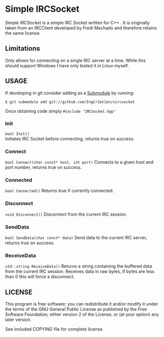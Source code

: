 Simple IRCSocket
=========
_Simple IRCSocket_ is a simple IRC Socket written for C++ . It is originally
taken from an IRCClient developed by Fredi Machado and therefore retains the
same license.

## Limitations ##
Only allows for connecting on a single IRC server at a time.
While this should support Windows I have only tested it in Linux myself.

## USAGE ##

If developing in git consider adding as a
[Submodule](http://git-scm.com/docs/git-submodule "Submodule") by running:

	$ git submodule add git://github.com/IngCr3at1on/sircsocket

Once obtaining code simply `#include "IRCSocket.hpp"`

### Init ###
`bool Init()`	
Initiates IRC Socket before connecting, returns true on success.

### Connect ###
`bool Connect(char const* host, int port)`
Connects to a given host and port number, returns true on success.

### Connected ###
`bool Connected()`
Returns true if currently connected.

### Disconnect ###
`void Disconnect()`
Disconnect from the current IRC session.

### SendData ###
`bool SendData(char const* data)`
Send data to the current IRC server, returns true on success.

### ReceiveData ###
`std::string ReceiveData()`
Returns a string containing the buffered data from the current IRC session.
Receives data in raw bytes, if bytes are less than 0 this will force a disconnect.

## LICENSE ##
This program is free software; you can redistribute it and/or modify it
under the terms of the GNU General Public License as published by the
Free Software Foundation; either version 2 of the License, or (at your
option) any later version.

See included COPYING file for complete license.
